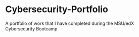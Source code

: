 # Cybersecurity-Portfolio
A portfolio of work that I have completed during the MSU/edX Cybersecurity Bootcamp
